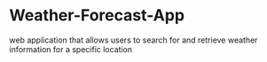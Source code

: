 # Weather-Forecast-App
web application that allows users to search for and retrieve weather information for a specific location
